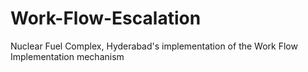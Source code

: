 # Work-Flow-Escalation
Nuclear Fuel Complex, Hyderabad's implementation of the Work Flow Implementation mechanism
